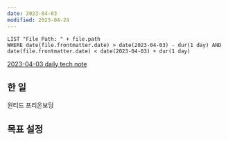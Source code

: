 ```yaml
---
date: 2023-04-03
modified: 2023-04-24
---
```


```dataview
LIST "File Path: " + file.path
WHERE date(file.frontmatter.date) > date(2023-04-03) - dur(1 day) AND date(file.frontmatter.date) < date(2023-04-03) + dur(1 day)
```

[2023-04-03 daily tech note](src/contents/topic/tech-review/T2023-04-03/T2023-04-03.md)

## 한 일

원티드 프리온보딩

## 목표 설정
